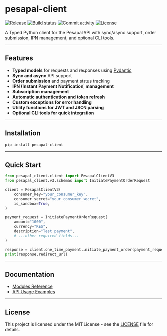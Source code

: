 # pesapal-client

[![Release](https://img.shields.io/github/v/release/kiraboibrahim/pesapal-client)](https://img.shields.io/github/v/release/kiraboibrahim/pesapal-client)
[![Build status](https://img.shields.io/github/actions/workflow/status/kiraboibrahim/pesapal-client/main.yml?branch=main)](https://github.com/kiraboibrahim/pesapal-client/actions/workflows/main.yml?query=branch%3Amain)
[![Commit activity](https://img.shields.io/github/commit-activity/m/kiraboibrahim/pesapal-client)](https://img.shields.io/github/commit-activity/m/kiraboibrahim/pesapal-client)
[![License](https://img.shields.io/github/license/kiraboibrahim/pesapal-client)](https://img.shields.io/github/license/kiraboibrahim/pesapal-client)

A Typed Python client for the Pesapal API with sync/async support, order submission, IPN management, and optional CLI tools.

---

## Features

- **Typed models** for requests and responses using [Pydantic](https://docs.pydantic.dev/)
- **Sync and async** API support
- **Order submission** and payment status tracking
- **IPN (Instant Payment Notification) management**
- **Subscription management**
- **Automatic authentication and token refresh**
- **Custom exceptions for error handling**
- **Utility functions for JWT and JSON parsing**
- **Optional CLI tools for quick integration**

---

## Installation

```bash
pip install pesapal-client
```

---

## Quick Start

```python
from pesapal_client.client import PesapalClientV3
from pesapal_client.v3.schemas import InitiatePaymentOrderRequest

client = PesapalClientV3(
    consumer_key="your_consumer_key",
    consumer_secret="your_consumer_secret",
    is_sandbox=True,
)

payment_request = InitiatePaymentOrderRequest(
    amount="1000",
    currency="KES",
    description="Test payment",
    # ...other required fields...
)

response = client.one_time_payment.initiate_payment_order(payment_request)
print(response.redirect_url)
```

---

## Documentation

- [Modules Reference](modules.md)
- [API Usage Examples](usage.md)

---

## License

This project is licensed under the MIT License - see the [LICENSE](LICENSE) file for details.
